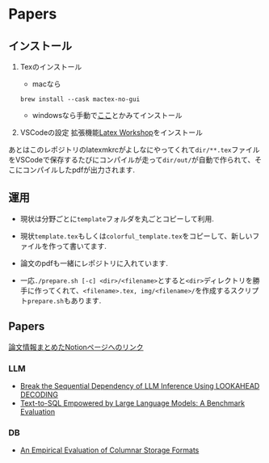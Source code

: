 # Papers

## インストール

1. Texのインストール
    - macなら
    ```
    brew install --cask mactex-no-gui 
    ```
    - windowsなら手動で[ここ](https://texwiki.texjp.org/?TeX%20Live%2FWindows)とかみてインストール

2. VSCodeの設定
    拡張機能[Latex Workshop](https://marketplace.visualstudio.com/items?itemName=James-Yu.latex-workshop)をインストール

あとはこのレポジトリのlatexmkrcがよしなにやってくれて`dir/**.tex`ファイルをVSCodeで保存するたびにコンパイルが走って`dir/out/`が自動で作られて、そこにコンパイルしたpdfが出力されます.

## 運用

- 現状は分野ごとに`template`フォルダを丸ごとコピーして利用.
- 現状`template.tex`もしくは`colorful_template.tex`をコピーして、新しいファイルを作って書いてます.
- 論文のpdfも一緒にレポジトリに入れています.

- 一応`./prepare.sh [-c] <dir>/<filename>`とすると`<dir>`ディレクトリを勝手に作ってくれて、`<filename>.tex, img/<filename>/`を作成するスクリプト`prepare.sh`もあります.

## Papers

[論文情報まとめたNotionページへのリンク](https://alive-tablecloth-bd3.notion.site/1dd66bd63a2d801ca424ec2170d1ed9d)

### LLM
- [Break the Sequential Dependency of LLM Inference Using
LOOKAHEAD DECODING](llm/lookahead_decoding.pdf)
- [Text-to-SQL Empowered by Large Language Models: A
Benchmark Evaluation](llm/text2sql-with-llm.pdf)

### DB
- [An Empirical Evaluation of Columnar Storage
Formats](db/columnar_storage_formats.pdf)